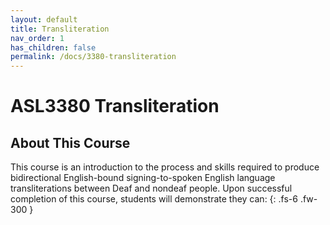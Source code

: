 ```yaml
---
layout: default
title: Transliteration
nav_order: 1
has_children: false
permalink: /docs/3380-transliteration
---
```


# ASL3380 Transliteration

## About This Course

This course is an introduction to the process and skills required to produce bidirectional English-bound signing-to-spoken English language transliterations between Deaf and nondeaf people. Upon successful completion of this course, students will demonstrate they can:
{: .fs-6 .fw-300 }

